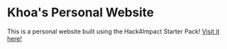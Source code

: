 # Khoa's Personal Website
This is a personal website built using the Hack4Impact Starter Pack!
<You can add any description you want here.>
[Visit it here!](https://khoa-l.github.io/)
